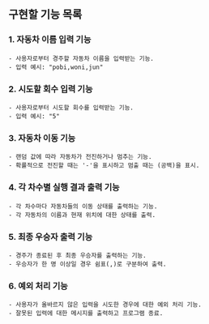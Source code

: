 ## 구현할 기능 목록

### 1. 자동차 이름 입력 기능
    - 사용자로부터 경주할 자동차 이름을 입력받는 기능.
    - 입력 예시: "pobi,woni,jun"

### 2. 시도할 회수 입력 기능
    - 사용자로부터 시도할 회수를 입력받는 기능.
    - 입력 예시: "5"

### 3. 자동차 이동 기능
    - 랜덤 값에 따라 자동차가 전진하거나 멈추는 기능.
    - 확률적으로 전진할 때는 '-'을 표시하고 멈출 때는 (공백)을 표시.

### 4. 각 차수별 실행 결과 출력 기능
    - 각 차수마다 자동차들의 이동 상태를 출력하는 기능.
    - 각 자동차의 이름과 현재 위치에 대한 상태를 출력.

### 5. 최종 우승자 출력 기능
    - 경주가 종료된 후 최종 우승자를 출력하는 기능.
    - 우승자가 한 명 이상일 경우 쉼표(,)로 구분하여 출력.

### 6. 예외 처리 기능
    - 사용자가 올바르지 않은 입력을 시도한 경우에 대한 예외 처리 기능.
    - 잘못된 입력에 대한 메시지를 출력하고 프로그램 종료.
